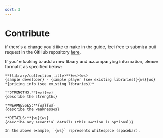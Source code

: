 ```yaml
---
sort: 3
---
```


# Contribute

If there's a change you'd like to make in the guide, feel free to submit a pull request in the GitHub repository [here](https://github.com/stormsoundmusic/vst).

If you're looking to add a new library and accompanying information, please format it as specified below:

```
**{library/collection title}**{ws}{ws}
{sample developer} - {sample player (see existing libraries)}{ws}{ws}
*{pricing info (see existing libraries)}*

**STRENGTHS:**{ws}{ws}
{describe the strengths}

**WEAKNESSES:**{ws}{ws}
{describe the weaknesses}

**DETAILS:**{ws}{ws}
{describe any essential details (this section is optional)}
```

```note
In the above example, `{ws}` represents whitespace (spacebar).
```